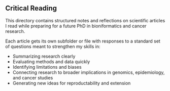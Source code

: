 ## Critical Reading   

This directory contains structured notes and reflections on scientific articles I read while preparing for a future PhD in bioniformatics and cancer research. 

Each article gets its own subfolder or file with responses to a standard set of questions meant to strengthen my skills in:

- Summarizing research clearly
- Evaluating methods and data quickly
- Identifying limitations and biases
- Connecting research to broader implications in genomics, epidemiology, and cancer studies
- Generating new ideas for reproductability and extension

